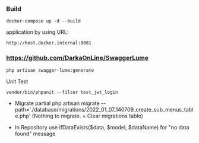 ### Build

```
docker-compose up -d --build
```

application by using URL:

```
http://host.docker.internal:8081
```

### https://github.com/DarkaOnLine/SwaggerLume
```
php artisan swagger-lume:generate
```

Unit Test
```
vendor/bin/phpunit --filter test_jwt_login
```

- Migrate partial php artisan migrate --path='./database/migrations/2022_01_07_140709_create_sub_menus_table.php' (Nothing to migrate. = Clear migrations table)

- In Repository use ifDataExists($data, $model, $dataName) for "no data found" message
